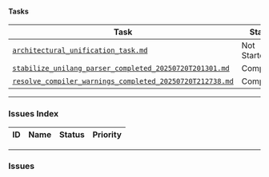 #### Tasks

| Task | Status | Priority | Responsible |
|---|---|---|---|
| [`architectural_unification_task.md`](./architectural_unification_task.md) | Not Started | High | @user |
| [`stabilize_unilang_parser_completed_20250720T201301.md`](../unilang_parser/task/stabilize_unilang_parser_completed_20250720T201301.md) | Completed | High | @AI |
| [`resolve_compiler_warnings_completed_20250720T212738.md`](../unilang_parser/task/resolve_compiler_warnings_completed_20250720T212738.md) | Completed | High | @AI |

---

### Issues Index

| ID | Name | Status | Priority |
|---|---|---|---|

---

### Issues
